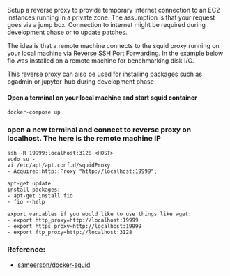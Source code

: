 Setup a reverse proxy to provide temporary internet connection to an EC2 instances running in a private zone. The assumption is that your request goes via a jump box. Connection to internet might be required during development phase or to update patches.

The idea is that a remote machine connects to the squid proxy running on your local machine via [Reverse SSH Port Forwarding](https://blog.devolutions.net/2017/3/what-is-reverse-ssh-port-forwarding). In the example below fio was installed on a remote machine for benchmarking disk I/O.

This reverse proxy can also be used for installing packages such as pgadmin or jupyter-hub during development phase

#### Open a terminal on your local machine and start squid container
`docker-compose up`

### open a new terminal and connect to reverse proxy on localhost. The <HOST> here is the remote machine IP
```
ssh -R 19999:localhost:3128 <HOST>
sudo su -
vi /etc/apt/apt.conf.d/squidProxy
- Acquire::http::Proxy "http://localhost:19999";

apt-get update
install packages:
- apt-get install fio
- fio --help

export variables if you would like to use things like wget:
- export http_proxy=http://localhost:19999
- export https_proxy=http://localhost:19999
- export ftp_proxy=http://localhost:3128
```

### Reference:
- [sameersbn/docker-squid](https://github.com/sameersbn/docker-squid)
